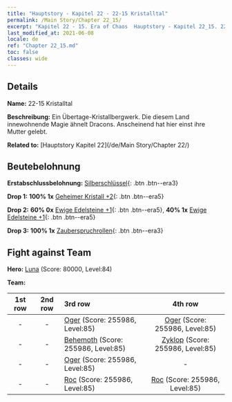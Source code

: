```yaml
---
title: "Hauptstory - Kapitel 22 - 22-15 Kristalltal"
permalink: /Main Story/Chapter 22_15/
excerpt: "Kapitel 22 - 15. Era of Chaos  Hauptstory - Kapitel 22_15. 22-15 Kristalltal"
last_modified_at: 2021-06-08
locale: de
ref: "Chapter 22_15.md"
toc: false
classes: wide
---
```


## Details

 **Name:** 22-15 Kristalltal

 **Beschreibung:** Ein Übertage-Kristallbergwerk. Die diesem Land innewohnende Magie ähnelt Dracons. Anscheinend hat hier einst ihre Mutter gelebt.

 **Related to:** [Hauptstory Kapitel 22](/de/Main Story/Chapter 22/)

## Beutebelohnung

 **Erstabschlussbelohnung:** [Silberschlüssel](/ItemsDE/con_693/){: .btn .btn--era3}

 **Drop 1:** **100% 1x** [Geheimer Kristall +2](/ItemsDE/mat_80/){: .btn .btn--era5}

 **Drop 2:** **60% 0x** [Ewige Edelsteine +1](/ItemsDE/mat_72/){: .btn .btn--era5}, **40% 1x** [Ewige Edelsteine +1](/ItemsDE/mat_72/){: .btn .btn--era5}

 **Drop 3:** **100% 1x** [Zauberspruchrollen](/ItemsDE/con_694/){: .btn .btn--era3}


## Fight against Team
 **Hero:** [Luna](/de/heroes/Luna/) (Score: 80000, Level:84)

 **Team:**


  | 1st row | 2nd row | 3rd row | 4th row |
  |:----:|:----:|:----|:----:|
  | - | - | [Oger](/de/units/Ogre/) (Score: 255986, Level:85)  | [Oger](/de/units/Ogre/) (Score: 255986, Level:85)  |
  | - | - | [Behemoth](/de/units/Behemoth/) (Score: 255986, Level:85)  | [Zyklop](/de/units/Cyclops/) (Score: 255986, Level:85)  |
  | - | - | [Oger](/de/units/Ogre/) (Score: 255986, Level:85)  | - |
  | - | - | [Roc](/de/units/Roc/) (Score: 255986, Level:85)  | [Roc](/de/units/Roc/) (Score: 255986, Level:85)  |


